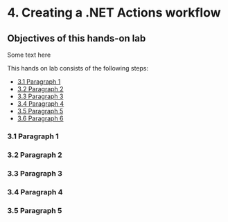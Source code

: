 # 4. Creating a .NET Actions workflow

## Objectives of this hands-on lab
Some text here

This hands on lab consists of the following steps:
- [3.1 Paragraph 1](#31-paragraph1)
- [3.2 Paragraph 2](#32-paragraph2)
- [3.3 Paragraph 3](#33-paragraph3)
- [3.4 Paragraph 4](#34-paragraph4)
- [3.5 Paragraph 5](#35-paragraph5)
- [3.6 Paragraph 6](#36-paragraph6)

### 3.1 Paragraph 1

### 3.2 Paragraph 2

### 3.3 Paragraph 3

### 3.4 Paragraph 4

### 3.5 Paragraph 5
